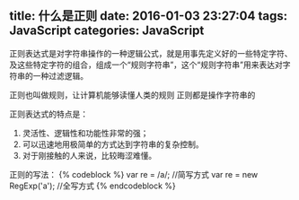 title: 什么是正则
date: 2016-01-03 23:27:04
tags: JavaScript
categories: JavaScript
---

正则表达式是对字符串操作的一种逻辑公式，就是用事先定义好的一些特定字符、及这些特定字符的组合，组成一个“规则字符串”，这个“规则字符串”用来表达对字符串的一种过滤逻辑。

正则也叫做规则，让计算机能够读懂人类的规则
正则都是操作字符串的

正则表达式的特点是：
1. 灵活性、逻辑性和功能性非常的强；
2. 可以迅速地用极简单的方式达到字符串的复杂控制。
3. 对于刚接触的人来说，比较晦涩难懂。

正则的写法：
{% codeblock %}
var re = /a/;				//简写方式
var re = new RegExp('a');	//全写方式
{% endcodeblock %}